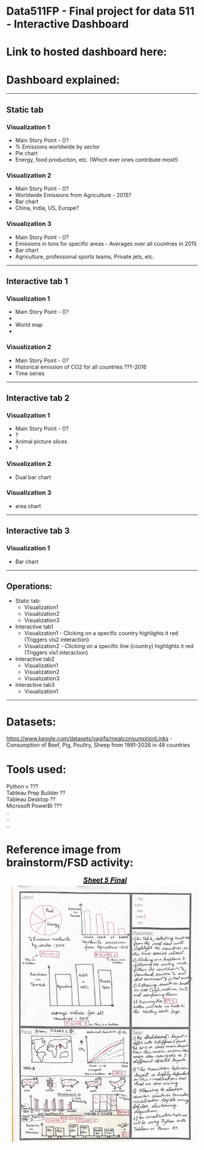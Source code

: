 # Data511FP - Final project for data 511 - Interactive Dashboard

# Link to hosted dashboard here:

# Dashboard explained: 
--------------------------------------------------------------------------------
## __Static tab__
### Visualization 1
* Main Story Point - ()? 
* % Emissions worldwide by sector 
* Pie chart
* Energy, food production, etc. (Which ever ones contribute most!)
### Visualization 2
* Main Story Point - ()? 
* Worldwide Emissions from Agriculture - 2015?
* Bar chart
* China, India, US, Europe?
### Visualization 3
* Main Story Point - ()? 
* Emissions in tons for specific areas - Averages over all countries in 2015
* Bar chart
* Agriculture, professional sports teams, Private jets, etc.
--------------------------------------------------------------------------------
## __Interactive tab 1__
### Visualization 1
* Main Story Point - ()? 
* 
* World map
* 
### Visualization 2
* Main Story Point - ()? 
* Historical emission of CO2 for all countries ???-2016
* Time series 
--------------------------------------------------------------------------------
## __Interactive tab 2__
### Visualization 1
* Main Story Point - ()? 
* ?
* Animal picture slices
* ?
### Visualization 2
* Dual bar chart
### Visualization 3
* area chart
--------------------------------------------------------------------------------
## __Interactive tab 3__
### Visualization 1
* Bar chart
--------------------------------------------------------------------------------
## __Operations:__
* Static tab:
    *  Visualization1
    *  Visualization2
    *  Visualization3
* Interactive tab1 
    *  Visualization1 - Clicking on a specific country highlights it red (Triggers vis2 interaction)
    *  Visualization2 - Clicking on a specific line (country) highlights it red (Triggers vis1 interaction)
* Interactive tab2
    *  Visualization1
    *  Visualization2
    *  Visualization3
* Interactive tab3
    *  Visualization1

***

# Datasets:
https://www.kaggle.com/datasets/vagifa/meatconsumptionLinks - Consumption of Beef, Pig, Poultry, Sheep from 1991-2026 in 48 countries

# Tools used:
Python  v ???  
Tableau Prep Builder  ??  
Tableau Desktop ??  
Microsoft PowerBI ???  
..  
..  
..    


# Reference image from brainstorm/FSD activity:
![image](./Images/FS_Sheet5.png)